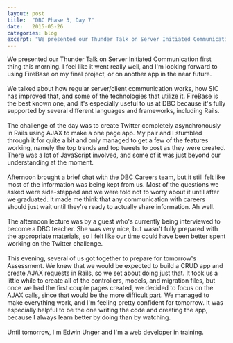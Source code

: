 ```yaml
---
layout: post
title:  "DBC Phase 3, Day 7"
date:   2015-05-26
categories: blog
excerpt: "We presented our Thunder Talk on Server Initiated Communication first thing this morning. I feel like it went really well, and I'm looking forward to using FireBase on my final project, or on another app in the near future. We talked about how regular server/client communication works, how SIC has improved that, and some of the technologies that utilize it. FireBase is the best known one, and it's especially useful to us at DBC because it's fully supported by several different languages and frameworks, including Rails."
---
```


We presented our Thunder Talk on Server Initiated Communication first thing this morning. I feel like it went really well, and I'm looking forward to using FireBase on my final project, or on another app in the near future.
<br>
<br>
We talked about how regular server/client communication works, how SIC has improved that, and some of the technologies that utilize it. FireBase is the best known one, and it's especially useful to us at DBC because it's fully supported by several different languages and frameworks, including Rails.
<br>
<br>
The challenge of the day was to create Twitter completely asynchronously in Rails using AJAX to make a one page app. My pair and I stumbled through it for quite a bit and only managed to get a few of the features working, namely the top trends and top tweets to post as they were created. There was a lot of JavaScript involved, and some of it was just beyond our understanding at the moment.
<br>
<br>
Afternoon brought a brief chat with the DBC Careers team, but it still felt like most of the information was being kept from us. Most of the questions we asked were side-stepped and we were told not to worry about it until after we graduated. It made me think that any communication with careers should just wait until they're ready to actually share information. Ah well.
<br>
<br>
The afternoon lecture was by a guest who's currently being interviewed to become a DBC teacher. She was very nice, but wasn't fully prepared with the appropriate materials, so I felt like our time could have been better spent working on the Twitter challenge.
<br>
<br>
This evening, several of us got together to prepare for tomorrow's Assessment. We knew that we would be expected to build a CRUD app and create AJAX requests in Rails, so we set about doing just that. It took us a little while to create all of the controllers, models, and migration files, but once we had the first couple pages created, we decided to focus on the AJAX calls, since that would be the more difficult part. We managed to make everything work, and I'm feeling pretty confident for tomorrow. It was especially helpful to be the one writing the code and creating the app, because I always learn better by doing than by watching.
<br>
<br>
Until tomorrow, I'm Edwin Unger and I'm a web developer in training.